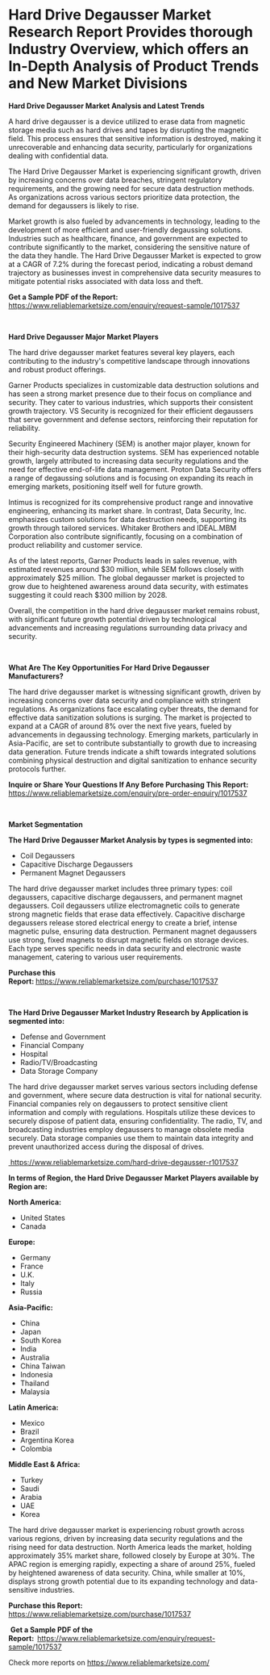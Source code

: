 <p><h1>Hard Drive Degausser Market Research Report Provides thorough Industry Overview, which offers an In-Depth Analysis of Product Trends and New Market Divisions</h1></p><p><strong>Hard Drive Degausser Market Analysis and Latest Trends</strong></p>
<p><p>A hard drive degausser is a device utilized to erase data from magnetic storage media such as hard drives and tapes by disrupting the magnetic field. This process ensures that sensitive information is destroyed, making it unrecoverable and enhancing data security, particularly for organizations dealing with confidential data. </p><p>The Hard Drive Degausser Market is experiencing significant growth, driven by increasing concerns over data breaches, stringent regulatory requirements, and the growing need for secure data destruction methods. As organizations across various sectors prioritize data protection, the demand for degaussers is likely to rise. </p><p>Market growth is also fueled by advancements in technology, leading to the development of more efficient and user-friendly degaussing solutions. Industries such as healthcare, finance, and government are expected to contribute significantly to the market, considering the sensitive nature of the data they handle. The Hard Drive Degausser Market is expected to grow at a CAGR of 7.2% during the forecast period, indicating a robust demand trajectory as businesses invest in comprehensive data security measures to mitigate potential risks associated with data loss and theft.</p></p>
<p><strong>Get a Sample PDF of the Report:&nbsp;</strong> <a href="https://www.reliablemarketsize.com/enquiry/request-sample/1017537?utm_campaign=3579&utm_medium=2&utm_source=Github&utm_content=ia&utm_term=21032025&utm_id=hard-drive-degausser">https://www.reliablemarketsize.com/enquiry/request-sample/1017537</a></p>
<p>&nbsp;</p>
<p><strong>Hard Drive Degausser Major Market Players</strong></p>
<p><p>The hard drive degausser market features several key players, each contributing to the industry's competitive landscape through innovations and robust product offerings.</p><p>Garner Products specializes in customizable data destruction solutions and has seen a strong market presence due to their focus on compliance and security. They cater to various industries, which supports their consistent growth trajectory. VS Security is recognized for their efficient degaussers that serve government and defense sectors, reinforcing their reputation for reliability.</p><p>Security Engineered Machinery (SEM) is another major player, known for their high-security data destruction systems. SEM has experienced notable growth, largely attributed to increasing data security regulations and the need for effective end-of-life data management. Proton Data Security offers a range of degaussing solutions and is focusing on expanding its reach in emerging markets, positioning itself well for future growth.</p><p>Intimus is recognized for its comprehensive product range and innovative engineering, enhancing its market share. In contrast, Data Security, Inc. emphasizes custom solutions for data destruction needs, supporting its growth through tailored services. Whitaker Brothers and IDEAL.MBM Corporation also contribute significantly, focusing on a combination of product reliability and customer service.</p><p>As of the latest reports, Garner Products leads in sales revenue, with estimated revenues around $30 million, while SEM follows closely with approximately $25 million. The global degausser market is projected to grow due to heightened awareness around data security, with estimates suggesting it could reach $300 million by 2028.</p><p>Overall, the competition in the hard drive degausser market remains robust, with significant future growth potential driven by technological advancements and increasing regulations surrounding data privacy and security.</p></p>
<p>&nbsp;</p>
<p><strong>What Are The Key Opportunities For Hard Drive Degausser Manufacturers?</strong></p>
<p><p>The hard drive degausser market is witnessing significant growth, driven by increasing concerns over data security and compliance with stringent regulations. As organizations face escalating cyber threats, the demand for effective data sanitization solutions is surging. The market is projected to expand at a CAGR of around 8% over the next five years, fueled by advancements in degaussing technology. Emerging markets, particularly in Asia-Pacific, are set to contribute substantially to growth due to increasing data generation. Future trends indicate a shift towards integrated solutions combining physical destruction and digital sanitization to enhance security protocols further.</p></p>
<p><strong>Inquire or Share Your Questions If Any Before Purchasing This Report:</strong> <a href="https://www.reliablemarketsize.com/enquiry/pre-order-enquiry/1017537?utm_campaign=3579&utm_medium=2&utm_source=Github&utm_content=ia&utm_term=21032025&utm_id=hard-drive-degausser">https://www.reliablemarketsize.com/enquiry/pre-order-enquiry/1017537</a></p>
<p>&nbsp;</p>
<p><strong>Market Segmentation</strong></p>
<p><strong>The Hard Drive Degausser Market Analysis by types is segmented into:</strong></p>
<p><ul><li>Coil Degaussers</li><li>Capacitive Discharge Degaussers</li><li>Permanent Magnet Degaussers</li></ul></p>
<p><p>The hard drive degausser market includes three primary types: coil degaussers, capacitive discharge degaussers, and permanent magnet degaussers. Coil degaussers utilize electromagnetic coils to generate strong magnetic fields that erase data effectively. Capacitive discharge degaussers release stored electrical energy to create a brief, intense magnetic pulse, ensuring data destruction. Permanent magnet degaussers use strong, fixed magnets to disrupt magnetic fields on storage devices. Each type serves specific needs in data security and electronic waste management, catering to various user requirements.</p></p>
<p><strong>Purchase this Report:&nbsp;</strong><a href="https://www.reliablemarketsize.com/purchase/1017537?utm_campaign=3579&utm_medium=2&utm_source=Github&utm_content=ia&utm_term=21032025&utm_id=hard-drive-degausser">https://www.reliablemarketsize.com/purchase/1017537</a></p>
<p>&nbsp;</p>
<p><strong>The Hard Drive Degausser Market Industry Research by Application is segmented into:</strong></p>
<p><ul><li>Defense and Government</li><li>Financial Company</li><li>Hospital</li><li>Radio/TV/Broadcasting</li><li>Data Storage Company</li></ul></p>
<p><p>The hard drive degausser market serves various sectors including defense and government, where secure data destruction is vital for national security. Financial companies rely on degaussers to protect sensitive client information and comply with regulations. Hospitals utilize these devices to securely dispose of patient data, ensuring confidentiality. The radio, TV, and broadcasting industries employ degaussers to manage obsolete media securely. Data storage companies use them to maintain data integrity and prevent unauthorized access during the disposal of drives.</p></p>
<p><a href="https://www.reliablemarketsize.com/hard-drive-degausser-r1017537?utm_campaign=3579&utm_medium=2&utm_source=Github&utm_content=ia&utm_term=21032025&utm_id=hard-drive-degausser">&nbsp;https://www.reliablemarketsize.com/hard-drive-degausser-r1017537</a></p>
<p><strong>In terms of Region, the Hard Drive Degausser Market Players available by Region are:</strong></p>
<p>
    <p> <strong> North America: </strong>
        <ul>
            <li>United States</li>
            <li>Canada</li>
        </ul>
        </p> 
    <p> <strong> Europe: </strong>
        <ul>
            <li>Germany</li>
            <li>France</li>
            <li>U.K.</li>
            <li>Italy</li>
            <li>Russia</li>
        </ul>
        </p> 
    <p> <strong> Asia-Pacific: </strong>
        <ul>
            <li>China</li>
            <li>Japan</li>
            <li>South Korea</li>
            <li>India</li>
            <li>Australia</li>
            <li>China Taiwan</li>
            <li>Indonesia</li>
            <li>Thailand</li>
            <li>Malaysia</li>
        </ul>
        </p> 
    <p> <strong> Latin America: </strong>
        <ul>
            <li>Mexico</li>
            <li>Brazil</li>
            <li>Argentina Korea</li>
            <li>Colombia</li>
        </ul>
        </p> 
    <p> <strong> Middle East & Africa: </strong>
        <ul>
            <li>Turkey</li>
            <li>Saudi</li>
            <li>Arabia</li>
            <li>UAE</li>
            <li>Korea</li>
        </ul>
    </p>
    </p>
<p><p>The hard drive degausser market is experiencing robust growth across various regions, driven by increasing data security regulations and the rising need for data destruction. North America leads the market, holding approximately 35% market share, followed closely by Europe at 30%. The APAC region is emerging rapidly, expecting a share of around 25%, fueled by heightened awareness of data security. China, while smaller at 10%, displays strong growth potential due to its expanding technology and data-sensitive industries.</p></p>
<p><strong>Purchase this Report: </strong><a href="https://www.reliablemarketsize.com/purchase/1017537?utm_campaign=3579&utm_medium=2&utm_source=Github&utm_content=ia&utm_term=21032025&utm_id=hard-drive-degausser">https://www.reliablemarketsize.com/purchase/1017537</a></p>
<p>&nbsp;<strong>Get a Sample PDF of the Report:&nbsp;&nbsp;</strong><a href="https://www.reliablemarketsize.com/enquiry/request-sample/1017537?utm_campaign=3579&utm_medium=2&utm_source=Github&utm_content=ia&utm_term=21032025&utm_id=hard-drive-degausser">https://www.reliablemarketsize.com/enquiry/request-sample/1017537</a></p>
<p><strong></strong></p>
<p>Check more reports on <a href="https://www.reliablemarketsize.com/?utm_campaign=3579&utm_medium=2&utm_source=Github&utm_content=ia&utm_term=21032025&utm_id=hard-drive-degausser">https://www.reliablemarketsize.com/</a></p>